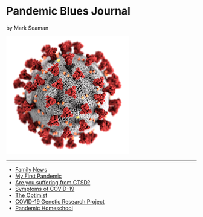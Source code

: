 # Pandemic Blues Journal

by Mark Seaman

![](img/coronavirus.png)

---

* [Family News](FamilyNews)
* [My First Pandemic](FirstPandemic)
* [Are you suffering from CTSD?](CTSD)
* [Symptoms of COVID-19](Symptoms)
* [The Optimist](Optimist)
* [COVID-19 Genetic Research Project](Pantograph)
* [Pandemic Homeschool](Homeschool)
